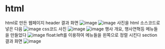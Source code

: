 # html
html로 만든 웹페이지
header 결과 화면
![image](https://user-images.githubusercontent.com/102035198/172751315-da5a6cf1-7f97-4589-aba0-48447a9fa528.png)
![image](https://user-images.githubusercontent.com/102035198/172751245-7d06581c-d454-4e40-9fa3-17b22ed7bb6e.png)
사진을 html 소스코드로 넣은 다음 
![image](https://user-images.githubusercontent.com/102035198/172751678-12c7c660-b2b1-4f07-b4e6-dd6423d4dbd0.png)
css코드 사진
![image](https://user-images.githubusercontent.com/102035198/172751384-6a12e416-fb46-46fd-98ee-7ee8094b1249.png)
![image](https://user-images.githubusercontent.com/102035198/172751412-45a26dc1-5de7-4620-be04-f131204f8646.png)
행사 개요, 행사연혁등 메뉴들을 만들었다
![image](https://user-images.githubusercontent.com/102035198/172751731-ee12c9ff-c520-4ea3-a57c-17d322ead4ef.png)
float:left를 이용하여 메뉴들을 왼쪽으로 정렬 시킨다
section 결과 화면
![image](https://user-images.githubusercontent.com/102035198/172751777-8449adbd-4aa6-4f6c-b7b4-c0b1d980e3cd.png)
